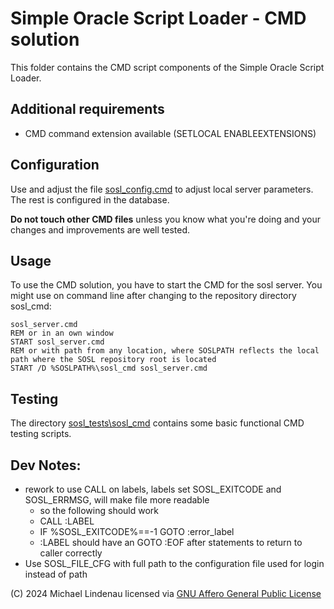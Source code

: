 #  Simple Oracle Script Loader - CMD solution
This folder contains the CMD script components of the Simple Oracle Script Loader.
## Additional requirements
- CMD command extension available (SETLOCAL ENABLEEXTENSIONS)
## Configuration
Use and adjust the file [sosl_config.cmd](sosl_config.cmd) to adjust local server parameters. The rest is configured in the database.

**Do not touch other CMD files** unless you know what you're doing and your changes and improvements are well tested.
## Usage
To use the CMD solution, you have to start the CMD for the sosl server. You might use on command line after changing to the repository directory sosl_cmd:

    sosl_server.cmd
    REM or in an own window
    START sosl_server.cmd
    REM or with path from any location, where SOSLPATH reflects the local path where the SOSL repository root is located
    START /D %SOSLPATH%\sosl_cmd sosl_server.cmd
## Testing
The directory [sosl_tests\sosl_cmd](..\sosl_tests\sosl_cmd\README.md) contains some basic functional CMD testing scripts.
## Dev Notes:
- rework to use CALL on labels, labels set SOSL_EXITCODE and SOSL_ERRMSG, will make file more readable
  - so the following should work
  - CALL :LABEL
  - IF %SOSL_EXITCODE%==-1 GOTO :error_label
  - :LABEL should have an GOTO :EOF after statements to return to caller correctly
- Use SOSL_FILE_CFG with full path to the configuration file used for login instead of path

(C) 2024 Michael Lindenau licensed via [GNU Affero General Public License](https://www.gnu.org/licenses/agpl-3.0.txt)